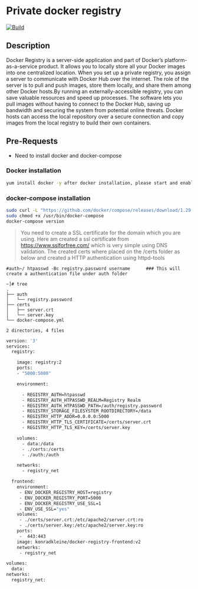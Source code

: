 # Private docker registry

[![Build](https://travis-ci.org/joemccann/dillinger.svg?branch=master)](https://travis-ci.org/joemccann/dillinger)


## Description

Docker Registry is a server-side application and part of Docker’s platform-as-a-service product. It allows you to locally store all your Docker images into one centralized location. When you set up a private registry, you assign a server to communicate with Docker Hub over the internet. The role of the server is to pull and push images, store them locally, and share them among other Docker hosts.By running an externally-accessible registry, you can save valuable resources and speed up processes. The software lets you pull images without having to connect to the Docker Hub, saving up bandwidth and securing the system from potential online threats. Docker hosts can access the local repository over a secure connection and copy images from the local registry to build their own containers.

## Pre-Requests
- Need to install docker and docker-compose

### Docker installation 

```sh
yum install docker -y after docker installation, please start and enable it
```
### docker-compose installation

```sh
sudo curl -L "https://github.com/docker/compose/releases/download/1.29.2/docker-compose-$(uname -s)-$(uname -m)" -o /usr/bin/docker-compose
sudo chmod +x /usr/bin/docker-compose
docker-compose version   
```
> You need to create a SSL certificate for the domain which you are using. Here am created a ssl certificate from https://www.sslforfree.com/ which is very simple using DNS validation.
> The created certs where placed on the /certs folder as below and created a HTTP authentication using httpd-tools

```
#auth~/ htpasswd -Bc registry.password username      ### This will create a authentication file under auth folder
```
```
~]# tree
.
├── auth
│   └── registry.password
├── certs
│   ├── server.crt
│   └── server.key
└── docker-compose.yml

2 directories, 4 files
```
```sh
version: '3'
services:
  registry:

    image: registry:2
    ports:
    - "5000:5000"

    environment:

      - REGISTRY_AUTH=htpasswd
      - REGISTRY_AUTH_HTPASSWD_REALM=Registry Realm
      - REGISTRY_AUTH_HTPASSWD_PATH=/auth/registry.password
      - REGISTRY_STORAGE_FILESYSTEM_ROOTDIRECTORY=/data
      - REGISTRY_HTTP_ADDR=0.0.0.0:5000
      - REGISTRY_HTTP_TLS_CERTIFICATE=/certs/server.crt
      - REGISTRY_HTTP_TLS_KEY=/certs/server.key

    volumes:
      - data:/data
      - ./certs:/certs
      - ./auth:/auth

    networks:
      - registry_net

  frontend:
    environment:
     - ENV_DOCKER_REGISTRY_HOST=registry
     - ENV_DOCKER_REGISTRY_PORT=5000
     - ENV_DOCKER_REGISTRY_USE_SSL=1
     - ENV_USE_SSL="yes"
    volumes:
     - ./certs/server.crt:/etc/apache2/server.crt:ro
     - ./certs/server.key:/etc/apache2/server.key:ro
    ports:
     -  443:443
    image: konradkleine/docker-registry-frontend:v2
    networks:
     - registry_net

volumes:
  data:
networks:
  registry_net:
  ```
